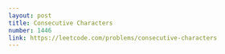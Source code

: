 ```yaml
---
layout: post
title: Consecutive Characters
number: 1446
link: https://leetcode.com/problems/consecutive-characters
---
```

